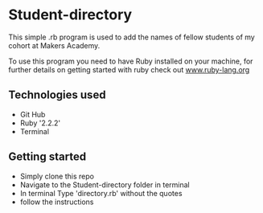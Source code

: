 <h1>Student-directory</h1>

<p>This simple .rb program is used to add the names of fellow
students of my cohort at Makers Academy.<p>

<p>To use this program you need to have Ruby installed on your machine,
for further details on getting started with ruby check out
<a href='https://www.ruby-lang.org/en/documentation/quickstart/'>www.ruby-lang.org</a></p>

<h2>Technologies used</h2>

<ul>
  <li>Git Hub</li>
  <li>Ruby '2.2.2'</li>
  <li>Terminal</li>
</ul>

<h2>Getting started</h2>
<ul>
<li>Simply clone this repo</li>
<li>Navigate to the Student-directory folder in terminal</li>
<li>In terminal Type 'directory.rb' without the quotes</li>
<li>follow the instructions</li>
</ul> 



 


